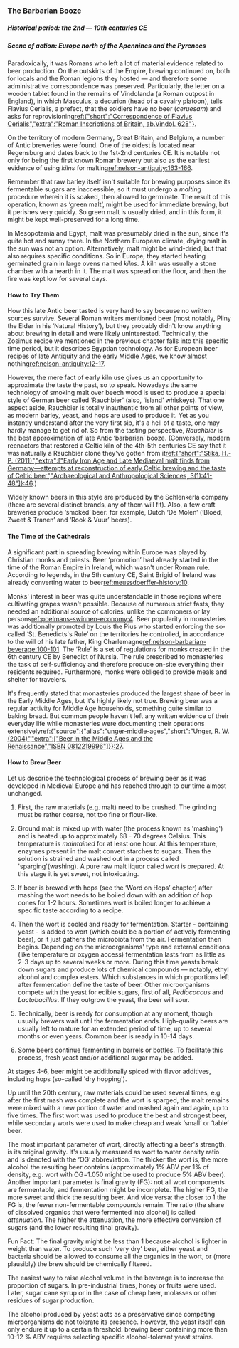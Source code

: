 ### The Barbarian Booze
##### Historical period: the 2nd — 10th centuries CE
##### Scene of action: Europe north of the Apennines and the Pyrenees

Paradoxically, it was Romans who left a lot of material evidence related to beer production. On the outskirts of the Empire, brewing continued on, both for locals and the Roman legions they hosted — and therefore some administrative correspondence was preserved. Particularly, the letter on a wooden tablet found in the remains of Vindolanda (a Roman outpost in England), in which Masculus, a decurion (head of a cavalry platoon), tells Flavius Cerialis, a prefect, that the soldiers have no beer (*ceruesam*) and asks for reprovisioning[ref:{"short":"Correspondence of Flavius Cerialis","extra":"Roman Inscriptions of Britain, ab.Vindol. 628"}](https://romaninscriptionsofbritain.org/inscriptions/TabVindol628).

On the territory of modern Germany, Great Britain, and Belgium, a number of Antic breweries were found. One of the oldest is located near Regensburg and dates back to the 1st-2nd centuries CE. It is notable not only for being the first known Roman brewery but also as the earliest evidence of using *kilns* for malting[ref:nelson-antiquity:163-166]().

Remember that raw barley itself isn't suitable for brewing purposes since its fermentable sugars are inaccessible, so it must undergo a *malting* procedure wherein it is soaked, then allowed to germinate. The result of this operation, known as ‘green malt’, might be used for immediate brewing, but it perishes very quickly. So green malt is usually dried, and in this form, it might be kept well-preserved for a long time.

In Mesopotamia and Egypt, malt was presumably dried in the sun, since it's quite hot and sunny there. In the Northern European climate, drying malt in the sun was not an option. Alternatively, malt might be wind-dried, but that also requires specific conditions. So in Europe, they started heating germinated grain in large ovens named *kilns*. A kiln was usually a stone chamber with a hearth in it. The malt was spread on the floor, and then the fire was kept low for several days.

#### How to Try Them

How this late Antic beer tasted is very hard to say because no written sources survive. Several Roman writers mentioned beer (most notably, Pliny the Elder in his ‘Natural History’), but they probably didn't know anything about brewing in detail and were likely uninterested. Technically, the Zosimus recipe we mentioned in the previous chapter falls into this specific time period, but it describes Egyptian technology. As for European beer recipes of late Antiquity and the early Middle Ages, we know almost nothing[ref:nelson-antiquity:12-17]().

However, the mere fact of early kiln use gives us an opportunity to approximate the taste the past, so to speak. Nowadays the same technology of smoking malt over beech wood is used to produce a special style of German beer called ‘Rauchbier’ (also, ‘island’ whiskeys). That one aspect aside, Rauchbier is totally inauthentic from all other points of view, as modern barley, yeast, and hops are used to produce it. Yet as you instantly understand after the very first sip, it's a hell of a taste, one may hardly manage to get rid of. So from the tasting perspective, *Rauchbier* is the best approximation of late Antic ‘barbarian’ booze. (Conversely, modern reenactors that restored a Celtic kiln of the 4th-5th centuries CE say that it was naturally a Rauchbier clone they've gotten from it[ref:{"short":"Stika, H.-P. (2011)","extra":["Early Iron Age and Late Mediaeval malt finds from Germany—attempts at reconstruction of early Celtic brewing and the taste of Celtic beer","Archaeological and Anthropological Sciences, 3(1):41-48"]}:46](https://www.researchgate.net/publication/225682712_Early_Iron_Age_and_Late_Mediaeval_malt_finds_from_Germany-attempts_at_reconstruction_of_early_Celtic_brewing_and_the_taste_of_Celtic_beer).)

Widely known beers in this style are produced by the Schlenkerla company (there are several distinct brands, any of them will fit). Also, a few craft breweries produce ‘smoked’ beer: for example, Dutch ‘De Molen’ (‘Bloed, Zweet & Tranen’ and ‘Rook & Vuur’ beers).

#### The Time of the Cathedrals

A significant part in spreading brewing within Europe was played by Christian monks and priests. Beer ‘promotion’ had already started in the time of the Roman Empire in Ireland, which wasn't under Roman rule. According to legends, in the 5th century CE, Saint Brigid of Ireland was already converting water to beer[ref:meussdoerffer-history:10]().

Monks' interest in beer was quite understandable in those regions where cultivating grapes wasn't possible. Because of numerous strict fasts, they needed an additional source of calories, unlike the commoners or lay persons[ref:poelmans-swinnen-economy:4](). Beer popularity in monasteries was additionally promoted by Louis the Pius who started enforcing the so-called ‘St. Benedicts's Rule’ on the territories he controlled, in accordance to the will of his late father, King Charlemagne[ref:nelson-barbarian-beverage:100-101](). The ‘Rule’ is a set of regulations for monks created in the 6th century CE by Benedict of Nursia. The rule prescribed to monasteries the task of self-sufficiency and therefore produce on-site everything their residents required. Furthermore, monks were obliged to provide meals and shelter for travelers.

It's frequently stated that monasteries produced the largest share of beer in the Early Middle Ages, but it's highly likely not true. Brewing beer was a regular activity for Middle Age households, something quite similar to baking bread. But common people haven't left any written evidence of their everyday life while monasteries were documenting their operations extensively[ref:{"source":{"alias":"unger-middle-ages","short":"Unger, R. W. (2004)","extra":["Beer in the Middle Ages and the Renaissance","ISBN 0812219996"]}}:27]().

#### How to Brew Beer

Let us describe the technological process of brewing beer as it was developed in Medieval Europe and has reached through to our time almost unchanged.

  1. First, the raw materials (e.g. malt) need to be crushed. The grinding must be rather coarse, not too fine or flour-like.

  2. Ground malt is mixed up with water (the process known as 'mashing') and is heated up to approximately 68 - 70 degrees Celsius. This temperature is *maintained* for at least one hour. At this temperature, enzymes present in the malt convert starches to sugars. Then the solution is strained and washed out in a process called 'sparging'(washing). A pure raw malt liquor called *wort* is prepared. At this stage it is yet sweet, not intoxicating.

  3. If beer is brewed with hops (see the ‘Word on Hops’ chapter) after mashing the wort needs to be boiled down with an addition of hop cones for 1-2 hours. Sometimes wort is boiled longer to achieve a specific taste according to a recipe.

  4. Then the wort is cooled and ready for fermentation. Starter - containing yeast - is added to wort (which could be a portion of actively fermenting beer), or it just gathers the microbiota from the air. Fermentation then begins. Depending on the microorganisms' type and external conditions (like temperature or oxygen access) fermentation lasts from as little as 2-3 days up to several weeks or more. During this time yeasts break down sugars and produce lots of chemical compounds — notably, ethyl alcohol and complex esters. Which substances in which proportions left after fermentation define the taste of beer. Other microorganisms compete with the yeast for edible sugars, first of all, *Pediococcus* and *Lactobacillus*. If they outgrow the yeast, the beer will sour.

  5. Technically, beer is ready for consumption at any moment, though usually brewers wait until the fermentation ends. High-quality beers are usually left to mature for an extended period of time, up to several months or even years. Common beer is ready in 10-14 days.

  6. Some beers continue fermenting in barrels or bottles. To facilitate this process, fresh yeast and/or additional sugar may be added.

At stages 4-6, beer might be additionally spiced with flavor additives, including hops (so-called 'dry hopping').

Up until the 20th century, raw materials could be used several times, e.g. after the first mash was complete and the wort is sparged, the malt remains were mixed with a new portion of water and mashed again and again, up to five times. The first wort was used to produce the best and strongest beer, while secondary worts were used to make cheap and weak ‘small’ or ‘table’ beer.

The most important parameter of wort, directly affecting a beer's strength, is its original gravity. It's usually measured as wort to water density ratio and is denoted with the ‘OG’ abbreviation. The thicker the wort is, the more alcohol the resulting beer contains (approximately 1% ABV per 1% of density, e.g. wort with OG=1.050 might be used to produce 5% ABV beer). Another important parameter is final gravity (FG): not all wort components are fermentable, and fermentation might be incomplete. The higher FG, the more sweet and thick the resulting beer. And vice versa: the closer to 1 the FG is, the fewer non-fermentable compounds remain. The ratio (the share of dissolved organics that were fermented into alcohol) is called *attenuation*. The higher the attenuation, the more effective conversion of sugars (and the lower resulting final gravity).

Fun Fact: The final gravity might be less than 1 because alcohol is lighter in weight than water. To produce such ‘very dry’ beer, either yeast and bacteria should be allowed to consume all the organics in the wort, or (more plausibly) the brew should be chemically filtered.

The easiest way to raise alcohol volume in the beverage is to increase the proportion of sugars. In pre-industrial times, honey or fruits were used. Later, sugar cane syrup or in the case of cheap beer, molasses or other residues of sugar production.

The alcohol produced by yeast acts as a preservative since competing microorganisms do not tolerate its presence. However, the yeast itself can only endure it up to a certain threshold: brewing beer containing more than 10-12 % ABV requires selecting specific alcohol-tolerant yeast strains.